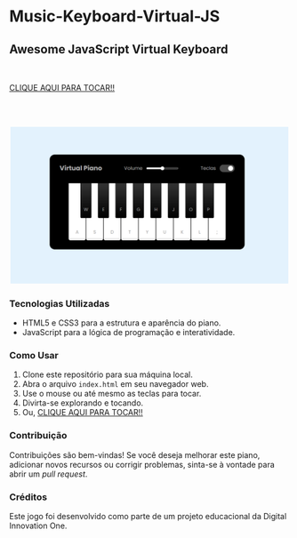 # Music-Keyboard-Virtual-JS

## Awesome JavaScript Virtual Keyboard
<br/>


   [CLIQUE AQUI PARA TOCAR!!](https://jonathansartorib.github.io/Music-Keyboard-Virtual-JS/)

<br/>
<br/>

<p align="center">
  <img src="https://github.com/jonathansartorib/Music-Keyboard-Virtual-JS/blob/main/src/images/screenShot.png" width="500px" alt="Keyboard">
</p>


### Tecnologias Utilizadas

- HTML5 e CSS3 para a estrutura e aparência do piano.
- JavaScript para a lógica de programação e interatividade.

### Como Usar

1. Clone este repositório para sua máquina local.
2. Abra o arquivo `index.html` em seu navegador web.
3. Use o mouse ou até mesmo as teclas para tocar.
4. Divirta-se explorando e tocando.
5. Ou, [CLIQUE AQUI PARA TOCAR!!](https://jonathansartorib.github.io/Music-Keyboard-Virtual-JS/)

### Contribuição

Contribuições são bem-vindas! Se você deseja melhorar este piano, adicionar novos recursos ou corrigir problemas, sinta-se à vontade para abrir um _pull request_.

### Créditos

Este jogo foi desenvolvido como parte de um projeto educacional da Digital Innovation One.


